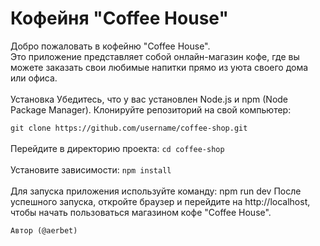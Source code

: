 # Кофейня "Coffee House"
Добро пожаловать в кофейню "Coffee House".
<br>
Это приложение представляет собой онлайн-магазин кофе, где вы можете заказать свои любимые напитки прямо из уюта своего дома или офиса.
<br>
<br>
Установка
Убедитесь, что у вас установлен Node.js и npm (Node Package Manager).
Клонируйте репозиторий на свой компьютер:

```git clone https://github.com/username/coffee-shop.git```
<br>
<br>
Перейдите в директорию проекта:
```cd coffee-shop```
<br>
<br>
Установите зависимости:
```npm install```
<br>
<br>
Для запуска приложения используйте команду:
npm run dev
После успешного запуска, откройте браузер и перейдите на http://localhost, чтобы начать пользоваться магазином кофе "Coffee House".


```Автор (@aerbet)```
